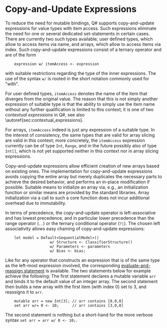 # Copy-and-Update Expressions

To reduce the need for mutable bindings, Q# supports copy-and-update expressions for value types with item access. Such expressions eliminate the need for one or several dedicated set-statements in certain cases.
There are currently two such types available; user defined types, which allow to access items via name, and arrays, which allow to access items via index. 
Such copy-and-update expressions consist of a ternary operator and are of the form 
```qsharp
    expression w/ itemAccess <- expression
```
with suitable restrictions regarding the type of the inner expressions. The use of the syntax `w/` is rooted in the short notation commonly used for "with".

For user defined types, `itemAccess` denotes the name of the item that diverges from the original value. The reason that this is not simply another expression of suitable type is that the ability to simply use the item name without any further qualification is limited to this context; it is one of two *contextual expressions* in Q#, see also \autoref{sec:contextual_expressions}. 

For arrays, `itemAccess` indeed is just any expression of a suitable type. 
In the interest of consistency, the same types that are valid for array slicing are valid in this context; more concretely, the `itemAccess` expression currently can be of type `Int`, `Range`, and in the future possibly also of type `Int[]`, which is not yet supported neither in this context nor in array slicing expressions. 

Copy-and-update expressions allow efficient creation of new arrays based on existing ones. 
The implementation for copy-and-update expressions avoids copying the entire array 
but merely duplicates the necessary parts to achieve the desired behavior, and performs an in-place modification if possible. 
Suitable means to initialize an array via, e.g., an initialization function or similar means are provided by the standard libraries. Array initialization via a call to such a core function does not incur additional overhead due to immutability. 

In terms of precedence, the copy-and-update operator is left-associative and has lowest precedence, 
and in particular lower precedence than the range operator (`..`) or the ternary conditional operator (`?|`). 
The chosen left associativity allows easy chaining of copy-and-update expressions:

```qsharp
    let model = Default<SequentialModel>()
                    w/ Structure <- ClassifierStructure()
                    w/ Parameters <- parameters
                    w/ Bias <- bias;
```

Like for any operator that constructs an expression that is of the same type as the left-most expression involved, the corresponding [evaluate-and-reassign statement](https://github.com/microsoft/qsharp-language/blob/main/Specifications/Language/2_Statements/VariableDeclarationsAndUpdates.md#evaluate-and-reassign-statements) is available. 
The two statements below for example achieve the following: The first statement declares a mutable variable `arr` and binds it to the default value of an integer array. The second statement then builds a new array with the first item (with index 0) set to 3, and reassigns it to `arr`. 
```qsharp
    mutable arr = new Int[3]; // arr contains [0,0,0]
    set arr w/= 0 <- 10;      // arr contains [3,0,0] 
```
The second statement is nothing but a short-hand for the more verbose syntax `set arr = arr w/ 0 <- 10;`.
